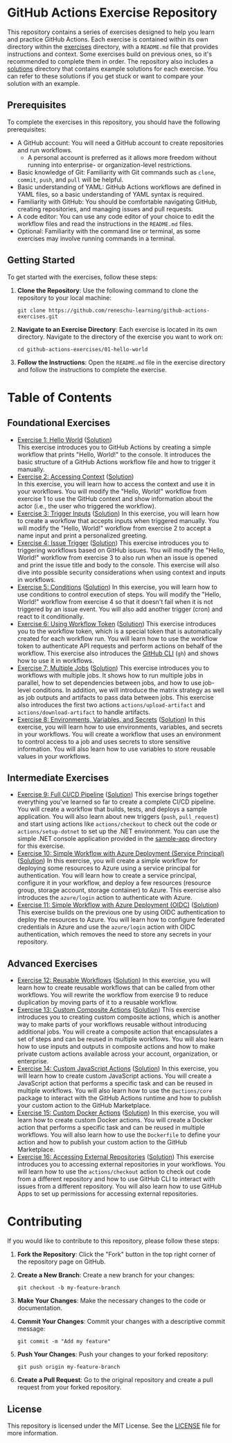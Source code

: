 # GitHub Actions Exercise Repository
This repository contains a series of exercises designed to help you learn and practice GitHub Actions. Each exercise is contained within its own directory within the [exercises](./exercises/) directory, with a `README.md` file that provides instructions and context. Some exercises build on previous ones, so it's recommended to complete them in order. The repository also includes a [solutions](./solutions/) directory that contains example solutions for each exercise. You can refer to these solutions if you get stuck or want to compare your solution with an example.

## Prerequisites
To complete the exercises in this repository, you should have the following prerequisites:
- A GitHub account: You will need a GitHub account to create repositories and run workflows.
  - A personal account is preferred as it allows more freedom without running into enterprise- or organization-level restrictions.
- Basic knowledge of Git: Familiarity with Git commands such as `clone`, `commit`, `push`, and `pull` will be helpful.
- Basic understanding of YAML: GitHub Actions workflows are defined in YAML files, so a basic understanding of YAML syntax is required.
- Familiarity with GitHub: You should be comfortable navigating GitHub, creating repositories, and managing issues and pull requests.
- A code editor: You can use any code editor of your choice to edit the workflow files and read the instructions in the `README.md` files.
- Optional: Familiarity with the command line or terminal, as some exercises may involve running commands in a terminal.

## Getting Started
To get started with the exercises, follow these steps:

1. **Clone the Repository**: Use the following command to clone the repository to your local machine:
   ```
   git clone https://github.com/reneschu-learning/github-actions-exercises.git
   ```

2. **Navigate to an Exercise Directory**: Each exercise is located in its own directory. Navigate to the directory of the exercise you want to work on:
   ```
   cd github-actions-exercises/01-hello-world
   ```

3. **Follow the Instructions**: Open the `README.md` file in the exercise directory and follow the instructions to complete the exercise.

# Table of Contents
## Foundational Exercises
- [Exercise 1: Hello World](./exercises/01-hello-world/README.md) ([Solution](./solutions/01-hello-world/))  
  This exercise introduces you to GitHub Actions by creating a simple workflow that prints "Hello, World!" to the console. It introduces the basic structure of a GitHub Actions workflow file and how to trigger it manually.
- [Exercise 2: Accessing Context](./exercises/02-accessing-context/README.md) ([Solution](./solutions/02-accessing-context/))  
  In this exercise, you will learn how to access the context and use it in your workflows. You will modify the "Hello, World!" workflow from exercise 1 to use the GitHub context and show information about the actor (i.e., the user who triggered the workflow).
- [Exercise 3: Trigger Inputs](./exercises/03-trigger-inputs/README.md) ([Solution](./solutions/03-trigger-inputs/))
  In this exercise, you will learn how to create a workflow that accepts inputs when triggered manually. You will modify the "Hello, World!" workflow from exercise 2 to accept a name input and print a personalized greeting.
- [Exercise 4: Issue Trigger](./exercises/04-issue-trigger/README.md) ([Solution](./solutions/04-issue-trigger/))
  This exercise introduces you to triggering workflows based on GitHub issues. You will modify the "Hello, World!" workflow from exercise 3 to also run when an issue is opened and print the issue title and body to the console. This exercise will also dive into possible security considerations when using context and inputs in workflows.
- [Exercise 5: Conditions](./exercises/05-conditions/README.md) ([Solution](./solutions/05-conditions/))
  In this exercise, you will learn how to use conditions to control execution of steps. You will modify the "Hello, World!" workflow from exercise 4 so that it doesn't fail when it is not triggered by an issue event. You will also add another trigger (cron) and react to it conditionally.
- [Exercise 6: Using Workflow Token](./exercises/06-workflow-token/README.md) ([Solution](./solutions/06-workflow-token/))
  This exercise introduces you to the workflow token, which is a special token that is automatically created for each workflow run. You will learn how to use the workflow token to authenticate API requests and perform actions on behalf of the workflow. This exercise also introduces the [GitHub CLI](https://cli.github.com/) (`gh`) and shows how to use it in workflows.
- [Exercise 7: Multiple Jobs](./exercises/07-multiple-jobs/README.md) ([Solution](./solutions/07-multiple-jobs/))
  This exercise introduces you to workflows with multiple jobs. It shows how to run multiple jobs in parallel, how to set dependencies between jobs, and how to use job-level conditions. In addition, we will introduce the matrix strategy as well as job outputs and artifacts to pass data between jobs. This exercise also introduces the first two actions `actions/upload-artifact` and `actions/download-artifact` to handle artifacts.
- [Exercise 8: Environments, Variables, and Secrets](./exercises/08-environments-variables-secrets/README.md) ([Solution](./solutions/08-environments-variables-secrets/))
  In this exercise, you will learn how to use environments, variables, and secrets in your workflows. You will create a workflow that uses an environment to control access to a job and uses secrets to store sensitive information. You will also learn how to use variables to store reusable values in your workflows.

## Intermediate Exercises
- [Exercise 9: Full CI/CD Pipeline](./exercises/09-full-ci-cd-pipeline/README.md) ([Solution](./solutions/09-full-ci-cd-pipeline/))
  This exercise brings together everything you've learned so far to create a complete CI/CD pipeline. You will create a workflow that builds, tests, and deploys a sample application. You will also learn about new triggers (`push`, `pull_request`) and start using actions like `actions/checkout` to check out the code or `actions/setup-dotnet` to set up the .NET environment. You can use the simple .NET console application provided in the [sample-app](./exercises/09-full-ci-cd-pipeline/sample-app/) directory for this exercise.
- [Exercise 10: Simple Workflow with Azure Deployment (Service Principal)](./exercises/10-azure-deployment-sp/README.md) ([Solution](./solutions/10-azure-deployment-sp/))
  In this exercise, you will create a simple workflow for deploying some resources to Azure using a service principal for authentication. You will learn how to create a service principal, configure it in your workflow, and deploy a few resources (resource group, storage account, storage container) to Azure. This exercise also introduces the `azure/login` action to authenticate with Azure.
- [Exercise 11: Simple Workflow with Azure Deployment (OIDC)](./exercises/11-azure-deployment-oidc/README.md) ([Solution](./solutions/11-azure-deployment-oidc/))
  This exercise builds on the previous one by using OIDC authentication to deploy the resources to Azure. You will learn how to configure federated credentials in Azure and use the `azure/login` action with OIDC authentication, which removes the need to store any secrets in your repository.

## Advanced Exercises
- [Exercise 12: Reusable Workflows](./exercises/12-reusable-workflows/README.md) ([Solution](./solutions/12-reusable-workflows/))
  In this exercise, you will learn how to create reusable workflows that can be called from other workflows. You will rewrite the workflow from exercise 9 to reduce duplication by moving parts of it to a reusable workflow.
- [Exercise 13: Custom Composite Actions](./exercises/13-custom-composite-actions/README.md) ([Solution](./solutions/13-custom-composite-actions/))
  This exercise introduces you to creating custom composite actions, which is another way to make parts of your workflows reusable without introducing additional jobs. You will create a composite action that encapsulates a set of steps and can be reused in multiple workflows. You will also learn how to use inputs and outputs in composite actions and how to make private custom actions available across your account, organization, or enterprise.
- [Exercise 14: Custom JavaScript Actions](./exercises/14-custom-javascript-actions/README.md) ([Solution](./solutions/14-custom-javascript-actions/))
  In this exercise, you will learn how to create custom JavaScript actions. You will create a JavaScript action that performs a specific task and can be reused in multiple workflows. You will also learn how to use the `@actions/core` package to interact with the GitHub Actions runtime and how to publish your custom action to the GitHub Marketplace.
- [Exercise 15: Custom Docker Actions](./exercises/15-custom-docker-actions/README.md) ([Solution](./solutions/15-custom-docker-actions/))
  In this exercise, you will learn how to create custom Docker actions. You will create a Docker action that performs a specific task and can be reused in multiple workflows. You will also learn how to use the `Dockerfile` to define your action and how to publish your custom action to the GitHub Marketplace.
- [Exercise 16: Accessing External Repositories](./exercises/16-accessing-external-repositories/README.md) ([Solution](./solutions/16-accessing-external-repositories/))
  This exercise introduces you to accessing external repositories in your workflows. You will learn how to use the `actions/checkout` action to check out code from a different repository and how to use GitHub CLI to interact with issues from a different repository. You will also learn how to use GitHub Apps to set up permissions for accessing external repositories.

# Contributing
If you would like to contribute to this repository, please follow these steps:

1. **Fork the Repository**: Click the "Fork" button in the top right corner of the repository page on GitHub.

2. **Create a New Branch**: Create a new branch for your changes:
   ```
   git checkout -b my-feature-branch
   ```

3. **Make Your Changes**: Make the necessary changes to the code or documentation.

4. **Commit Your Changes**: Commit your changes with a descriptive commit message:
   ```
   git commit -m "Add my feature"
   ```

5. **Push Your Changes**: Push your changes to your forked repository:
   ```
   git push origin my-feature-branch
   ```

6. **Create a Pull Request**: Go to the original repository and create a pull request from your forked repository.

## License
This repository is licensed under the MIT License. See the [LICENSE](LICENSE) file for more information.